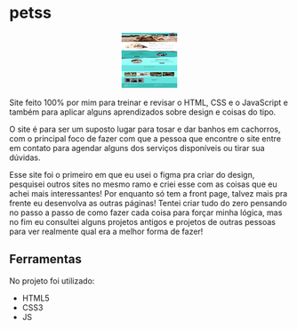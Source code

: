 # petss

<div style="margin: 0 auto; text-align: center">
  <img style="width: 100px; height: 100px" src="screenshot.png">
</div>

 Site feito 100% por mim para treinar e revisar o HTML, CSS e o JavaScript e também para aplicar alguns aprendizados sobre design e coisas do tipo.
 
 O site é para ser um suposto lugar para tosar e dar banhos em cachorros, com o principal foco de fazer com que a pessoa que encontre o site entre em contato para agendar alguns dos serviços disponíveis ou tirar sua dúvidas.
 
 Esse site foi o primeiro em que eu usei o figma pra criar do design, pesquisei outros sites no mesmo ramo e criei esse com as coisas que eu achei mais interessantes!
 Por enquanto só tem a front page, talvez mais pra frente eu desenvolva as outras páginas!
 Tentei criar tudo do zero pensando no passo a passo de como fazer cada coisa para forçar minha lógica, mas no fim eu consultei alguns projetos antigos e projetos de outras pessoas para ver realmente qual era a melhor forma de fazer!
 
 ## Ferramentas
 
 No projeto foi utilizado:

 - HTML5
 - CSS3
 - JS
